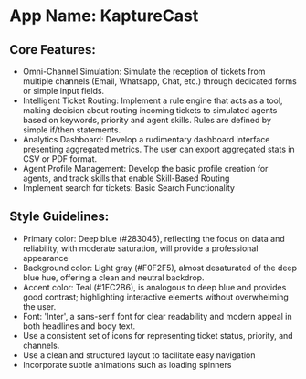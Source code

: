 # **App Name**: KaptureCast

## Core Features:

- Omni-Channel Simulation: Simulate the reception of tickets from multiple channels (Email, Whatsapp, Chat, etc.) through dedicated forms or simple input fields.
- Intelligent Ticket Routing: Implement a rule engine that acts as a tool, making decision about routing incoming tickets to simulated agents based on keywords, priority and agent skills.  Rules are defined by simple if/then statements.
- Analytics Dashboard: Develop a rudimentary dashboard interface presenting aggregated metrics. The user can export aggregated stats in CSV or PDF format.
- Agent Profile Management: Develop the basic profile creation for agents, and track skills that enable Skill-Based Routing
- Implement search for tickets: Basic Search Functionality

## Style Guidelines:

- Primary color: Deep blue (#283046), reflecting the focus on data and reliability, with moderate saturation, will provide a professional appearance
- Background color: Light gray (#F0F2F5), almost desaturated of the deep blue hue, offering a clean and neutral backdrop.
- Accent color: Teal (#1EC2B6), is analogous to deep blue and provides good contrast; highlighting interactive elements without overwhelming the user.
- Font: 'Inter', a sans-serif font for clear readability and modern appeal in both headlines and body text.
- Use a consistent set of icons for representing ticket status, priority, and channels.
- Use a clean and structured layout to facilitate easy navigation
- Incorporate subtle animations such as loading spinners